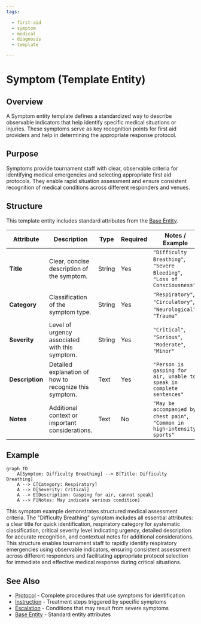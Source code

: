 ```yaml
---
tags:

  - first-aid
  - symptom
  - medical
  - diagnosis
  - template

---
```


# Symptom (Template Entity)

## Overview

A Symptom entity template defines a standardized way to describe observable indicators that help identify specific medical situations or injuries. These symptoms serve as key recognition points for first aid providers and help in determining the appropriate response protocol.

## Purpose

Symptoms provide tournament staff with clear, observable criteria for identifying medical emergencies and selecting appropriate first aid protocols. They enable rapid situation assessment and ensure consistent recognition of medical conditions across different responders and venues.

## Structure

This template entity includes standard attributes from the [Base Entity](../foundation/base_entity.md).

| Attribute       | Description                                            | Type   | Required | Notes / Example                                                           |
| --------------- | ------------------------------------------------------ | ------ | -------- | ------------------------------------------------------------------------- |
| **Title**       | Clear, concise description of the symptom.             | String | Yes      | `"Difficulty Breathing"`, `"Severe Bleeding"`, `"Loss of Consciousness"`  |
| **Category**    | Classification of the symptom type.                    | String | Yes      | `"Respiratory"`, `"Circulatory"`, `"Neurological"`, `"Trauma"`            |
| **Severity**    | Level of urgency associated with this symptom.         | String | Yes      | `"Critical"`, `"Serious"`, `"Moderate"`, `"Minor"`                        |
| **Description** | Detailed explanation of how to recognize this symptom. | Text   | Yes      | `"Person is gasping for air, unable to speak in complete sentences"`      |
| **Notes**       | Additional context or important considerations.        | Text   | No       | `"May be accompanied by chest pain"`, `"Common in high-intensity sports"` |

## Example

```mermaid
graph TD
    A[Symptom: Difficulty Breathing] --> B[Title: Difficulty Breathing]
    A --> C[Category: Respiratory]
    A --> D[Severity: Critical]
    A --> E[Description: Gasping for air, cannot speak]
    A --> F[Notes: May indicate serious condition]
```

This symptom example demonstrates structured medical assessment criteria. The "Difficulty Breathing" symptom includes all essential attributes: a clear title for quick identification, respiratory category for systematic classification, critical severity level indicating urgency, detailed description for accurate recognition, and contextual notes for additional considerations. This structure enables tournament staff to rapidly identify respiratory emergencies using observable indicators, ensuring consistent assessment across different responders and facilitating appropriate protocol selection for immediate and effective medical response during critical situations.

## See Also

- [Protocol](protocol.md) - Complete procedures that use symptoms for identification
- [Instruction](instruction.md) - Treatment steps triggered by specific symptoms  
- [Escalation](escalation.md) - Conditions that may result from severe symptoms
- [Base Entity](../foundation/base_entity.md) - Standard entity attributes
